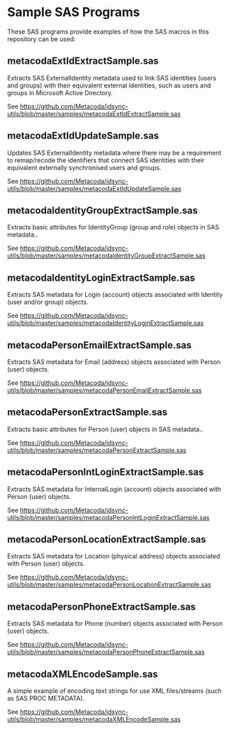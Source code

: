 # Sample SAS Programs

These SAS programs provide examples of how the SAS macros in this repository can be used: 

## metacodaExtIdExtractSample.sas

Extracts SAS ExternalIdentity metadata used to link SAS identities (users and groups) with their
equivalent external identities, such as users and groups in Microsoft Active Directory.

See <https://github.com/Metacoda/idsync-utils/blob/master/samples/metacodaExtIdExtractSample.sas>

## metacodaExtIdUpdateSample.sas

Updates SAS ExternalIdentity metadata where there may be a requirement to remap/recode the
identifiers that connect SAS identities with their equivalent externally synchronised users and
groups.

See <https://github.com/Metacoda/idsync-utils/blob/master/samples/metacodaExtIdUpdateSample.sas>
 
## metacodaIdentityGroupExtractSample.sas

Extracts basic attributes for IdentityGroup (group and role) objects in SAS metadata..

See <https://github.com/Metacoda/idsync-utils/blob/master/samples/metacodaIdentityGroupExtractSample.sas>

## metacodaIdentityLoginExtractSample.sas

Extracts SAS metadata for Login (account) objects associated with Identity (user and/or group) objects.

See <https://github.com/Metacoda/idsync-utils/blob/master/samples/metacodaIdentityLoginExtractSample.sas>

## metacodaPersonEmailExtractSample.sas

Extracts SAS metadata for Email (address) objects associated with Person (user) objects.

See <https://github.com/Metacoda/idsync-utils/blob/master/samples/metacodaPersonEmailExtractSample.sas>

## metacodaPersonExtractSample.sas

Extracts basic attributes for Person (user) objects in SAS metadata..

See <https://github.com/Metacoda/idsync-utils/blob/master/samples/metacodaPersonExtractSample.sas>

## metacodaPersonIntLoginExtractSample.sas

Extracts SAS metadata for InternalLogin (account) objects associated with Person (user) objects.

See <https://github.com/Metacoda/idsync-utils/blob/master/samples/metacodaPersonIntLoginExtractSample.sas>

## metacodaPersonLocationExtractSample.sas

Extracts SAS metadata for Location (physical address) objects associated with Person (user) objects.

See <https://github.com/Metacoda/idsync-utils/blob/master/samples/metacodaPersonLocationExtractSample.sas>

## metacodaPersonPhoneExtractSample.sas

Extracts SAS metadata for Phone (number) objects associated with Person (user) objects.

See <https://github.com/Metacoda/idsync-utils/blob/master/samples/metacodaPersonPhoneExtractSample.sas>

## metacodaXMLEncodeSample.sas

A simple example of encoding text strings for use XML files/streams (such as SAS PROC METADATA).

See <https://github.com/Metacoda/idsync-utils/blob/master/samples/metacodaXMLEncodeSample.sas>